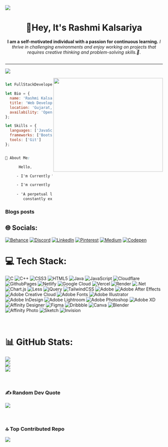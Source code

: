 <img align="center" src='https://static.wixstatic.com/media/b313a9_89ebec0c5f384c65a9551f0c1ec18ca9~mv2.gif' />

<h1 align="center">👋Hey, It's Rashmi Kalsariya</h1>


<p align="center">
  <strong> I am a self-motivated individual with a passion for continuous learning.</strong>
  <em>I thrive in challenging environments and enjoy working on projects that</em>
  <em>requires creative thinking and problem-solving skills.🌱</em>.
</p>

##
---
[![](https://visitcount.itsvg.in/api?id=Rashmi-Kalsariya&icon=2&color=12)](https://visitcount.itsvg.in)

<p><img align="right" width="350" height="300"  src='https://camo.githubusercontent.com/f8561052d5519d5b219d3d02cdf56d0969d2cdab435e6739ba6b7cb26866f5fe/68747470733a2f2f6d69722d73332d63646e2d63662e626568616e63652e6e65742f70726f6a6563745f6d6f64756c65732f646973702f3630313031343131363737303437352e363036386265666634363430612e676966' /></p>


```js

let FullStackDeveloper = {};

let Bio = {
  name: 'Rashmi Kalsariya',
  title: 'Web Developer',
  location: 'Gujarat, India',
  availability: 'Open to Work!!'
};

let Skills = {
  languages: ['JavaScript','C++','C(programming Language)','MediaQuery','JQuery','Node','React'],
  frameworks: ['Bootstrap','Tailwind CSS'],
  tools: ['Git']
};

```

```css

💫 About Me:

      Hello,

     - I'm Currently Working on Logical Projects Of Front-End Developing🔭

     - I'm currently Learning "NODE.JS".👯
 
     - 'A perpetual learner passionate about frontend innovation,
        constantly exploring new technologies to enhance problem-solving and intellectual growth.' 🌱
```

### Blogs posts

## 🌐 Socials:
[![Behance](https://img.shields.io/badge/Behance-1769ff?logo=behance&logoColor=white)](https://www.behance.net/rashmikalsariya)
[![Discord](https://img.shields.io/badge/Discord-%237289DA.svg?logo=discord&logoColor=white)](https://discord.com/channels/@me)
[![LinkedIn](https://img.shields.io/badge/LinkedIn-%230077B5.svg?logo=linkedin&logoColor=white)](https://www.linkedin.com/in/rashmi-kalsariya-289a7628a/)
[![Pinterest](https://img.shields.io/badge/Pinterest-%23E60023.svg?logo=Pinterest&logoColor=white)](https://in.pinterest.com/business/hub/)
[![Medium](https://img.shields.io/badge/Medium-12100E?logo=medium&logoColor=white)](https://medium.com/@rashmikalsariya02)
[![Codepen](https://img.shields.io/badge/Codepen-000000?style=for-the-badge&logo=codepen&logoColor=white)](https://codepen.io/4288_RASHMI_KALSARIYA) <br>

# 💻 Tech Stack:
![C](https://img.shields.io/badge/c-%2300599C.svg?style=plastic&logo=c&logoColor=white) 
![C++](https://img.shields.io/badge/c++-%2300599C.svg?style=plastic&logo=c%2B%2B&logoColor=white) 
![CSS3](https://img.shields.io/badge/css3-%231572B6.svg?style=plastic&logo=css3&logoColor=white) 
![HTML5](https://img.shields.io/badge/html5-%23E34F26.svg?style=plastic&logo=html5&logoColor=white) 
![Java](https://img.shields.io/badge/java-%23ED8B00.svg?style=plastic&logo=openjdk&logoColor=white) 
![JavaScript](https://img.shields.io/badge/javascript-%23323330.svg?style=plastic&logo=javascript&logoColor=%23F7DF1E) 
![Cloudflare](https://img.shields.io/badge/Cloudflare-F38020?style=plastic&logo=Cloudflare&logoColor=white) 
![GithubPages](https://img.shields.io/badge/github%20pages-121013?style=plastic&logo=github&logoColor=white) 
![Netlify](https://img.shields.io/badge/netlify-%23000000.svg?style=plastic&logo=netlify&logoColor=#00C7B7) 
![Google Cloud](https://img.shields.io/badge/GoogleCloud-%234285F4.svg?style=plastic&logo=google-cloud&logoColor=white)
![Vercel](https://img.shields.io/badge/vercel-%23000000.svg?style=plastic&logo=vercel&logoColor=white) 
![Render](https://img.shields.io/badge/Render-%46E3B7.svg?style=plastic&logo=render&logoColor=white)
![.Net](https://img.shields.io/badge/.NET-5C2D91?style=plastic&logo=.net&logoColor=white) 
![Chart.js](https://img.shields.io/badge/chart.js-F5788D.svg?style=plastic&logo=chart.js&logoColor=white) 
![Less](https://img.shields.io/badge/less-2B4C80?style=plastic&logo=less&logoColor=white) 
![jQuery](https://img.shields.io/badge/jquery-%230769AD.svg?style=plastic&logo=jquery&logoColor=white) 
![TailwindCSS](https://img.shields.io/badge/tailwindcss-%2338B2AC.svg?style=plastic&logo=tailwind-css&logoColor=white) 
![Adobe](https://img.shields.io/badge/adobe-%23FF0000.svg?style=plastic&logo=adobe&logoColor=white) 
![Adobe After Effects](https://img.shields.io/badge/Adobe%20After%20Effects-9999FF.svg?style=plastic&logo=Adobe%20After%20Effects&logoColor=white) 
![Adobe Creative Cloud](https://img.shields.io/badge/Adobe%20Creative%20Cloud-DA1F26.svg?style=plastic&logo=Adobe%20Creative%20Cloud&logoColor=white) 
![Adobe Fonts](https://img.shields.io/badge/Adobe%20Fonts-000B1D.svg?style=plastic&logo=Adobe%20Fonts&logoColor=white) 
![Adobe Illustrator](https://img.shields.io/badge/adobe%20illustrator-%23FF9A00.svg?style=plastic&logo=adobe%20illustrator&logoColor=white) 
![Adobe InDesign](https://img.shields.io/badge/Adobe%20InDesign-49021F?style=plastic&logo=adobeindesign&logoColor=FF3366) 
![Adobe Lightroom](https://img.shields.io/badge/Adobe%20Lightroom-31A8FF.svg?style=plastic&logo=Adobe%20Lightroom&logoColor=white) 
![Adobe Photoshop](https://img.shields.io/badge/adobe%20photoshop-%2331A8FF.svg?style=plastic&logo=adobe%20photoshop&logoColor=white) 
![Adobe XD](https://img.shields.io/badge/Adobe%20XD-470137?style=plastic&logo=Adobe%20XD&logoColor=#FF61F6) 
![Affinity Designer](https://img.shields.io/badge/affinity%20designer-%231B72BE.svg?style=plastic&logo=affinity-designer&logoColor=white) 
![Figma](https://img.shields.io/badge/figma-%23F24E1E.svg?style=plastic&logo=figma&logoColor=white) 
![Dribbble](https://img.shields.io/badge/Dribbble-EA4C89?style=plastic&logo=dribbble&logoColor=white) 
![Canva](https://img.shields.io/badge/Canva-%2300C4CC.svg?style=plastic&logo=Canva&logoColor=white)
![Blender](https://img.shields.io/badge/blender-%23F5792A.svg?style=plastic&logo=blender&logoColor=white) 
![Affinity Photo](https://img.shields.io/badge/affinity%20photo-%237E4DD2.svg?style=plastic&logo=affinity-photo&logoColor=white) 
![Sketch](https://img.shields.io/badge/Sketch-FFB387?style=plastic&logo=sketch&logoColor=black) 
![Invision](https://img.shields.io/badge/invision-FF3366?style=plastic&logo=invision&logoColor=white)
<br><br><br>


# 📊 GitHub Stats:
![](https://github-readme-stats.vercel.app/api?username=Rashmi-Kalsariya&theme=blue-green&hide_border=true&include_all_commits=true&count_private=true)<br/>
![](https://github-readme-streak-stats.herokuapp.com/?user=Rashmi-Kalsariya&theme=blue-green&hide_border=true)<br/>
![](https://github-readme-stats.vercel.app/api/top-langs/?username=Rashmi-Kalsariya&theme=blue-green&hide_border=true&include_all_commits=true&count_private=true&layout=compact)
<br><br><br>

### ✍️ Random Dev Quote
![](https://quotes-github-readme.vercel.app/api?type=horizontal&theme=merko)
<br><br><br>

### 🔝 Top Contributed Repo
![](https://github-contributor-stats.vercel.app/api?username=Rashmi-Kalsariya&limit=5&theme=tokyonight&combine_all_yearly_contributions=true)

<!-- Proudly created with GPRM ( https://gprm.itsvg.in ) -->
